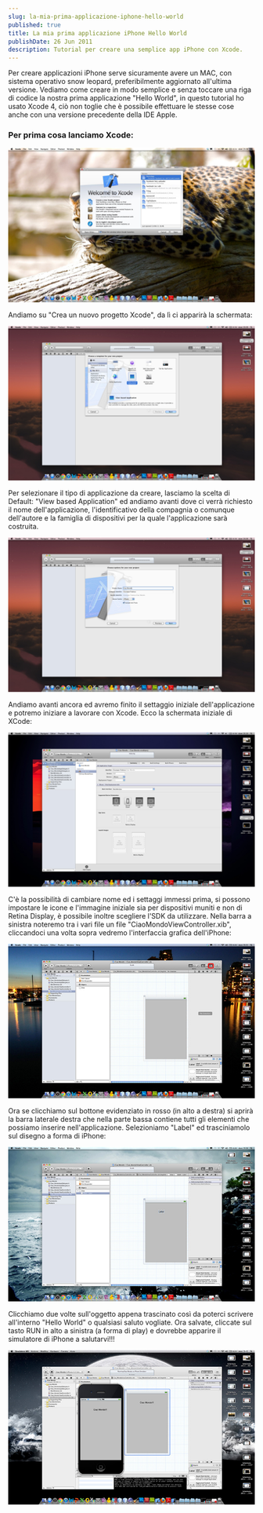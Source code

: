 ```yaml
---
slug: la-mia-prima-applicazione-iphone-hello-world
published: true
title: La mia prima applicazione iPhone Hello World
publishDate: 26 Jun 2011
description: Tutorial per creare una semplice app iPhone con Xcode.
---
```


Per creare applicazioni iPhone serve sicuramente avere un MAC, con sistema operativo snow leopard, preferibilmente aggiornato all'ultima versione. Vediamo come creare in modo semplice e senza toccare una riga di codice la nostra prima applicazione "Hello World", in questo tutorial ho usato Xcode 4, ciò non toglie che è possibile effettuare le stesse cose anche con una versione precedente della IDE Apple.

### Per prima cosa lanciamo Xcode:

![Xcode Apertura](../assets/NewXcodeProject.jpg "Xcode Apertura")

Andiamo su "Crea un nuovo progetto Xcode", da lì ci apparirà la schermata:

![Crea ViewBased Application](../assets/ViewBasedApplication.jpg "Crea ViewBased Application")

Per selezionare il tipo di applicazione da creare, lasciamo la scelta di Default: "View based Application" ed andiamo avanti dove ci verrà richiesto il nome dell'applicazione, l'identificativo della compagnia o comunque dell'autore e la famiglia di dispositivi per la quale l'applicazione sarà costruita.

![Inserisci il nome dell'applicazione](../assets/ProductName.jpg "Schermata 2011-06-26 a 19.09.56")

Andiamo avanti ancora ed avremo finito il settaggio iniziale dell'applicazione e potremo iniziare a lavorare con Xcode. Ecco la schermata iniziale di XCode:

![Specifica il target](../assets/Target.jpg "Schermata 2011-06-26 a 19.10.20")

C'è la possibilità di cambiare nome ed i settaggi immessi prima, si possono impostare le icone e l'immagine iniziale sia per dispositivi muniti e non di Retina Display, è possibile inoltre scegliere l'SDK da utilizzare. Nella barra a sinistra noteremo tra i vari file un file "CiaoMondoViewController.xib", cliccandoci una volta sopra vedremo l'interfaccia grafica dell'iPhone:

![ViewController](../assets/ViewController.jpg "Schermata 2011-06-26 a 19.13.44")

Ora se clicchiamo sul bottone evidenziato in rosso (in alto a destra) si aprirà la barra laterale destra che nella parte bassa contiene tutti gli elementi che possiamo inserire nell'applicazione. Selezioniamo "Label" ed trasciniamolo sul disegno a forma di iPhone:

![Crea un label](../assets/CreateLabel.jpg "Schermata 2011-06-26 a 19.14.06")

Clicchiamo due volte sull'oggetto appena trascinato così da poterci scrivere all'interno "Hello World" o qualsiasi saluto vogliate. Ora salvate, cliccate sul tasto RUN in alto a sinistra (a forma di play) e dovrebbe apparire il simulatore di iPhone a salutarvi!!!

![Risultato](../assets/CiaoMondo.jpg "Schermata 2011-06-26 a 19.15.14")
